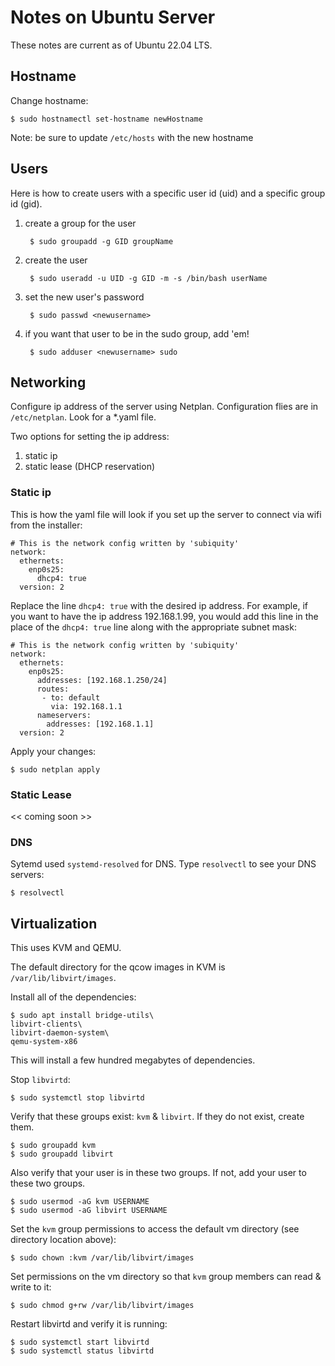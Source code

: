 # Notes on Ubuntu Server

These notes are current as of Ubuntu 22.04 LTS.

## Hostname

Change hostname:

    $ sudo hostnamectl set-hostname newHostname
  
Note: be sure to update `/etc/hosts` with the new hostname

## Users

Here is how to create users with a specific user id (uid) and a specific group id (gid).

1. create a group for the user

        $ sudo groupadd -g GID groupName

1. create the user

        $ sudo useradd -u UID -g GID -m -s /bin/bash userName
        
1. set the new user's password

        $ sudo passwd <newusername>
        
1. if you want that user to be in the sudo group, add 'em!

        $ sudo adduser <newusername> sudo       
    

## Networking

Configure ip address of the server using Netplan. Configuration flies are in `/etc/netplan`. Look for a \*.yaml file.

Two options for setting the ip address:

1. static ip  
1. static lease (DHCP reservation)

### Static ip

This is how the yaml file will look if you set up the server to connect via wifi from the installer:

    # This is the network config written by 'subiquity'
    network:
      ethernets:
        enp0s25:
          dhcp4: true
      version: 2
          
Replace the line `dhcp4: true` with the desired ip address. For example, if you want to have the ip address 192.168.1.99, you would add this line in the place of the `dhcp4: true` line along with the appropriate subnet mask:

    # This is the network config written by 'subiquity'
    network:
      ethernets:
        enp0s25:
          addresses: [192.168.1.250/24]
          routes:
           - to: default
             via: 192.168.1.1
          nameservers:
            addresses: [192.168.1.1]
      version: 2
      
Apply your changes:

    $ sudo netplan apply
          
### Static Lease

<< coming soon >>
          
### DNS

Sytemd used `systemd-resolved` for DNS. Type `resolvectl` to see your DNS servers:

    $ resolvectl

## Virtualization

This uses KVM and QEMU.

The default directory for the qcow images in KVM is `/var/lib/libvirt/images`.

Install all of the dependencies:

    $ sudo apt install bridge-utils\
    libvirt-clients\
    libvirt-daemon-system\
    qemu-system-x86
    
This will install a few hundred megabytes of dependencies. 

Stop `libvirtd`:

    $ sudo systemctl stop libvirtd

Verify that these groups exist: `kvm` & `libvirt`. If they do not exist, create them.

    $ sudo groupadd kvm
    $ sudo groupadd libvirt

Also verify that your user is in these two groups. If not, add your user to these two groups.

    $ sudo usermod -aG kvm USERNAME
    $ sudo usermod -aG libvirt USERNAME
    
Set the `kvm` group permissions to access the default vm directory (see directory location above):

    $ sudo chown :kvm /var/lib/libvirt/images
    
Set permissions on the vm directory so that `kvm` group members can read & write to it:

    $ sudo chmod g+rw /var/lib/libvirt/images
    
Restart libvirtd and verify it is running:

    $ sudo systemctl start libvirtd
    $ sudo systemctl status libvirtd
   
